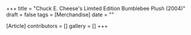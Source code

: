 +++
title = "Chuck E. Cheese's Limited Edition Bumblebee Plush (2004)"
draft = false
tags = [Merchandise]
date = ""

[Article]
contributors = []
gallery = []
+++
